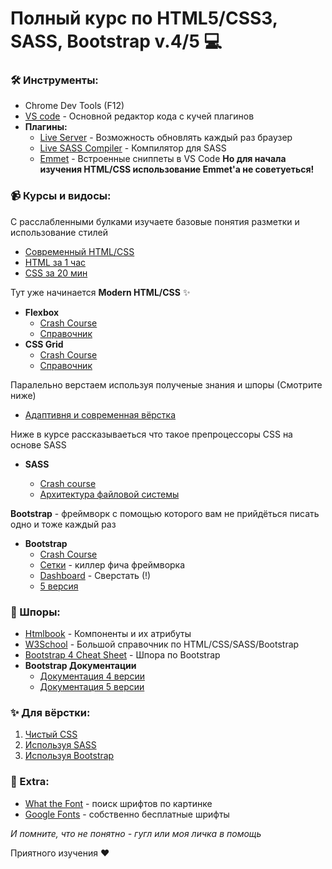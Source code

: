 # Полный курс по HTML5/CSS3, SASS, Bootstrap v.4/5 💻

### 🛠 Инструменты:

- Chrome Dev Tools (F12)
- [VS code](https://code.visualstudio.com/) - Основной редактор кода с кучей плагинов
- **Плагины:**
  - [Live Server](https://marketplace.visualstudio.com/items?itemName=ritwickdey.LiveServer) - Возможность обновлять каждый раз браузер
  - [Live SASS Compiler](https://marketplace.visualstudio.com/items?itemName=ritwickdey.live-sass) - Компилятор для SASS
  - [Emmet](https://code.visualstudio.com/docs/editor/emmet) - Встроенные сниппеты в VS Code
    **Но для начала изучения HTML/CSS использование Emmet'а не советуеться!**

### 📹 Курсы и видосы:

С расслабленными булками изучаете базовые понятия разметки и использование стилей

- [Современный HTML/CSS](http://freevideotutorials.tech/modern-html-css-from-the-beginning-including-sass-udemy-free-download/)
- [HTML за 1 час](https://www.youtube.com/watch?v=bWNmJqgri4Q)
- [CSS за 20 мин](https://www.youtube.com/watch?v=VZTzTbIEDDA)

Тут уже начинается **Modern HTML/CSS** ✨

- **Flexbox**
  - [Crash Course](https://www.youtube.com/watch?v=JJSoEo8JSnc)
  - [Справочник](https://css-tricks.com/snippets/css/a-guide-to-flexbox/)
- **CSS Grid**
  - [Crash Course](https://www.youtube.com/watch?v=-fDqBEjfzGo)
  - [Справочник](https://css-tricks.com/snippets/css/complete-guide-grid/)

Паралельно верстаем используя полученые знания и шпоры (Смотрите ниже)

- [Адаптивня и современная вёрстка](https://www.youtube.com/watch?v=p0bGHP-PXD4)

Ниже в курсе рассказываеться что такое препроцессоры CSS на основе SASS

- **SASS**

  - [Crash course](https://www.youtube.com/watch?v=nu5mdN2JIwM)
  - [Архитектура файловой системы](https://www.youtube.com/watch?v=qUnIReTCsZY)

**Bootstrap** - фреймворк с помощью которого вам не прийдёться писать одно и тоже каждый раз

- **Bootstrap**
  - [Crash Course](https://www.youtube.com/watch?v=5GcQtLDGXy8)
  - [Сетки](https://www.youtube.com/watch?v=2JMMnNOhDoc) - киллер фича фреймворка
  - [Dashboard](https://www.youtube.com/watch?v=pXbEcGUtHgo) - Сверстать (!)
  - [5 версия](https://www.youtube.com/watch?v=I7CfaDYzTVM)

### 📝 Шпоры:

- [Htmlbook](http://htmlbook.ru/) - Компоненты и их атрибуты
- [W3School](https://www.w3schools.com) - Большой справочник по HTML/CSS/SASS/Bootstrap
- [Bootstrap 4 Cheat Sheet](https://hackerthemes.com/bootstrap-cheatsheet/) - Шпора по Bootstrap
- **Bootstrap Документации**
  - [Документация 4 версии](https://bootstrap-4.ru/)
  - [Документация 5 версии](https://bootstrap-4.ru/docs/5.0/)

### ✨ Для вёрстки:

1. [Чистый CSS](https://www.behance.net/gallery/90079519/Resume-Landing-page?tracking_source=search_projects_recommended%7Cweb%20landing)
2. [Используя SASS](https://www.behance.net/gallery/103892127/Business-Landing-page?tracking_source=search_projects_recommended%7Cweb%20landing)
3. [Используя Bootstrap](https://xd.adobe.com/view/f9f4e53a-a71e-4ad3-5aa7-750236a1c64e-8fc5/?fullscreen)

### 🍬 Extra:

- [What the Font](https://www.myfonts.com/WhatTheFont/) - поиск шрифтов по картинке
- [Google Fonts](https://fonts.google.com/) - собственно бесплатные шрифты

_И помните, что не понятно - гугл или моя личка в помощь_

Приятного изучения ❤️
